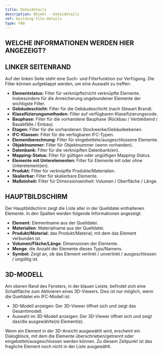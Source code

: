 ```yaml
---
title: Dateidetails
description: Objekt - Dateidetails
ref: building-file-details
type: FAQ
---
```


## WELCHE INFORMATIONEN WERDEN HIER ANGEZEIGT?

## LINKER SEITENRAND
Auf der linken Seite steht eine Such- und Filterfunktion zur Verfügung. Die Filter können aufgeklappt werden, um eine Auswahl zu treffen:

- **Elementstatus:** Filter für verknüpfte/nicht verknüpfte Elemente. Insbesondere für die Anreicherung ungebundener Elemente der wichtigste Filter.
- **Gebäudeschicht:** Filter für die Gebäudeschicht (nach Stewart Brand).
- **Klassifizierungsmethoden:** Filter auf verfügbaren Klassifizierungscode.
- **Bauphase:** Filter für die vorhandene Bauphase (Rückbau / Verbleibend / Bauabfälle / Einbau).
- **Etagen:** Filter für die vorhandenen Stockwerke/Gebäudeebenen.
- **IFC-Klassen:** Filter für die verfügbaren IFC-Typen.
- **Elementberechnung:** Filter für eingebettete/ausgeschlossene Elemente.
- **Objektnummer:** Filter für Objektnummer (wenn vorhanden).
- **Datenbank:** Filter für die verknüpften Datenbank(en).
- **Mapping-Status:** Filter für gültigen oder ungültigen Mapping-Status.
- **Elemente mit Unterelementen:** Filter für Elemente mit oder ohne Unterelement(en).
- **Produkt:** Filter für verknüpfte Produkte/Materialien.
- **Skalierbar:** Filter für skalierbare Elemente.
- **Maßeinheit:** Filter für Dimensionseinheit: Volumen / Oberfläche / Länge.

## HAUPTBILDSCHIRM
Der Hauptbildschirm zeigt die Liste aller in der Quelldatei enthaltenen Elemente. In den Spalten werden folgende Informationen angezeigt:

- **Element:** Elementname aus der Quelldatei.
- **Materialien**: Materialname aus der Quelldatei.
- **Produkt/Material:** das Produkt/Material, mit dem das Element verbunden ist.
- **Volumen/Fläche/Länge**: Dimensionen der Elemente.
- **Menge**: die Anzahl der Elemente dieses Typs/Namens.
- **Symbol:** Zeigt an, ob das Element verlinkt / unverlinkt / ausgeschlossen / ungültig ist. 

## 3D-MODELL
Am oberen Rand des Fensters, in der blauen Leiste, befindet sich eine Schaltfläche zum Aktivieren eines 3D-Viewers. Dies ist nur möglich, wenn die Quelldatei ein IFC-Modell ist:

- 3D-Modell anzeigen: Der 3D-Viewer öffnet sich und zeigt das Gesamtmodell.
- Auswahl im 3D-Modell anzeigen: Der 3D-Viewer öffnet sich und zeigt das/die ausgewählte(n) Element(e).

Wenn ein Element in der 3D-Ansicht ausgewählt wird, erscheint ein Dialogblock, mit dem die Elemente überschrieben/getrennt oder eingebettet/ausgeschlossen werden können. Zu diesem Zeitpunkt ist das fragliche Element noch nicht in der Liste ausgewählt.
